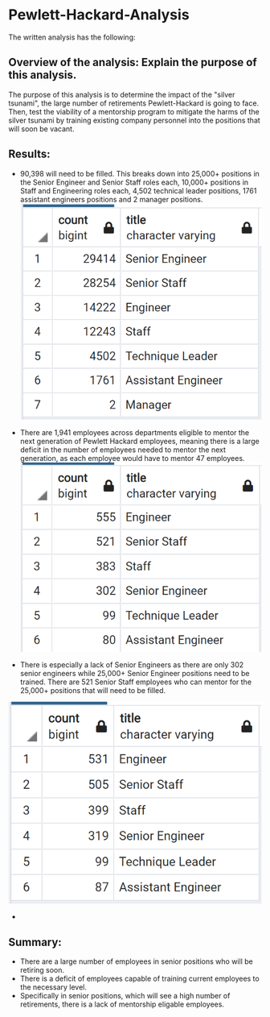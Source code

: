 # Pewlett-Hackard-Analysis
The written analysis has the following:
## Overview of the analysis: Explain the purpose of this analysis.
The purpose of this analysis is to determine the impact of the "silver tsunami", the large number of retirements Pewlett-Hackard is going to face. Then, test the viability of a mentorship program to mitigate the harms of the silver tsunami by training existing company personnel into the positions that will soon be vacant. 

## Results: 
- 90,398 will need to be filled. This breaks down into 25,000+ positions in the Senior Engineer and Senior Staff roles each, 10,000+ positions in Staff and Engineering roles each, 4,502 technical leader positions, 1761 assistant engineers positions and 2 manager positions.
![Retirement_Titles.PNG](https://github.com/mayajaral/Pewlett-Hackard-Analysis/blob/main/Images/Retirement_Titles.PNG)

- There are 1,941 employees across departments eligible to mentor the next generation of Pewlett Hackard employees, meaning there is a large deficit in the number of employees needed to mentor the next generation, as each employee would have to mentor 47 employees.
![Mentor_Breakdown.PNG](https://github.com/mayajaral/Pewlett-Hackard-Analysis/blob/main/Images/Mentor_Breakdown.PNG)

- There is especially a lack of Senior Engineers as there are only 302 senior engineers while 25,000+ Senior Engineer positions need to be trained. There are 521 Senior Staff employees who can mentor for the 25,000+ positions that will need to be filled. 

![Mentor_Breakdown_Expanded.PNG](https://github.com/mayajaral/Pewlett-Hackard-Analysis/blob/main/Images/Mentor_Breakdown_Expanded.PNG)


- 

## Summary: 
- There are a large number of employees in senior positions who will be retiring soon.
- There is a deficit of employees capable of training current employees to the necessary level.
- Specifically in senior positions, which will see a high number of retirements, there is a lack of mentorship eligable employees.

